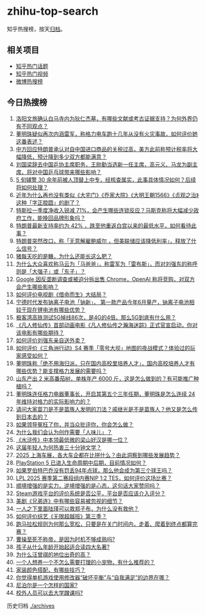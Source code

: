 # zhihu-top-search

知乎热搜榜，按天[归档](./archives)。

## 相关项目

- [知乎热门话题](https://github.com/justjavac/zhihu-trending-hot-questions)
- [知乎热门视频](https://github.com/justjavac/zhihu-trending-hot-video)
- [微博热搜榜](https://github.com/justjavac/weibo-trending-hot-search)

## 今日热搜榜

<!-- BEGIN -->
<!-- 最后更新时间 Thu Apr 24 2025 02:44:35 GMT+0800 (China Standard Time) -->

1. [洛阳文旅确认白马寺内为狄仁杰墓，有哪些文献或考古证据支持？为何外界仍有不同观点？](https://www.zhihu.com/search?q=https%3A%2F%2Fapi.zhihu.com%2Fquestions%2F1898300099563581740)
1. [董明珠疑似再次内涵雷军，称格力电车跑十几年从没有火灾事故，如何评价她这番表述？](https://www.zhihu.com/search?q=https%3A%2F%2Fapi.zhihu.com%2Fquestions%2F1898361869783238096)
1. [中方回应特朗普承认对自中国进口商品的关税过高，美方此前称预计税率将大幅降低，预计降到多少双方都能满意？](https://www.zhihu.com/search?q=https%3A%2F%2Fapi.zhihu.com%2Fquestions%2F1898309261072756888)
1. [刘国梁辞去中国乒协主席职务，王励勤当选新一任主席，高元义、马龙为副主席，将对中国乒乓球带来哪些影响？](https://www.zhihu.com/search?q=https%3A%2F%2Fapi.zhihu.com%2Fquestions%2F1898308852761458658)
1. [5 旬辅警 30 余年前被人顶替上中专，经核查属实，此事具体情况如何？后续将如何处理？](https://www.zhihu.com/search?q=https%3A%2F%2Fapi.zhihu.com%2Fquestions%2F1898323551913752478)
1. [近年为什么再也没有类似《大宅门》《乔家大院》《大明王朝1566》《贞观之治》这种「字正腔圆」的剧了？](https://www.zhihu.com/search?q=https%3A%2F%2Fapi.zhihu.com%2Fquestions%2F1896961464666943998)
1. [特斯拉一季度净收入锐减 71%，会产生哪些连锁反应？马斯克称将大幅减少政府工作，能挽回品牌形象吗？](https://www.zhihu.com/search?q=https%3A%2F%2Fapi.zhihu.com%2Fquestions%2F1898281458046564195)
1. [特朗普最新支持率约为 42% ，跌至他重返白宫以来的最低水平，如何看待此事？](https://www.zhihu.com/search?q=https%3A%2F%2Fapi.zhihu.com%2Fquestions%2F1897962206496294583)
1. [特朗普突然改口，称「无意解雇鲍威尔 ，但美联储应该降低利率」，释放了什么信号？](https://www.zhihu.com/search?q=https%3A%2F%2Fapi.zhihu.com%2Fquestions%2F1898311243820951281)
1. [猪每天吃的是糠，为什么还能长这么肥？](https://www.zhihu.com/search?q=https%3A%2F%2Fapi.zhihu.com%2Fquestions%2F1892252106003562753)
1. [为什么大众喜欢称马云为「马爸爸」，称雷军为「雷布斯」，而对刘强东的称呼则是「大强子」或「东子」？](https://www.zhihu.com/search?q=https%3A%2F%2Fapi.zhihu.com%2Fquestions%2F1898279638427480717)
1. [Google 因反垄断调查或被迫分拆出售 Chrome，OpenAI 称将竞购，对双方会产生哪些影响？](https://www.zhihu.com/search?q=https%3A%2F%2Fapi.zhihu.com%2Fquestions%2F1898369727786611641)
1. [如何评价电视剧《借命而生》大结局？](https://www.zhihu.com/search?q=https%3A%2F%2Fapi.zhihu.com%2Fquestions%2F1898491268465681978)
1. [宁德时代发布钠离子电池「钠新」， 第一款产品今年6月量产，钠离子电池相较于现在锂电池有哪些优势？](https://www.zhihu.com/search?q=https%3A%2F%2Fapi.zhihu.com%2Fquestions%2F1897679035980538072)
1. [极客湾高铁测试5G掉线86次，是4G的4倍，那么5G到底有什么用？](https://www.zhihu.com/search?q=https%3A%2F%2Fapi.zhihu.com%2Fquestions%2F1897746007296570602)
1. [《凡人修仙传》首部动画电影《凡人修仙传之瀚海迷踪》正式官宣启动，你对该电影有哪些期待？](https://www.zhihu.com/search?q=https%3A%2F%2Fapi.zhihu.com%2Fquestions%2F1896963536648898511)
1. [如何评价刘强东亲自送外卖？](https://www.zhihu.com/search?q=https%3A%2F%2Fapi.zhihu.com%2Fquestions%2F1898003604046062234)
1. [如何评价《三角洲行动》S4 赛季「零号大坝」地图的夜战模式？体验过的玩家感受如何？](https://www.zhihu.com/search?q=https%3A%2F%2Fapi.zhihu.com%2Fquestions%2F1896149325165327277)
1. [董明珠称「绝不用海归派，只在国内高校里培养人才」，国内高校培养人才有哪些优势？能支撑格力发展的需要吗？](https://www.zhihu.com/search?q=https%3A%2F%2Fapi.zhihu.com%2Fquestions%2F1898336751686218417)
1. [山东产出 2 米高番茄树，单株年产 6000 斤，这是怎么做到的？有可能推广种植吗？](https://www.zhihu.com/search?q=https%3A%2F%2Fapi.zhihu.com%2Fquestions%2F1897936876964372743)
1. [董明珠连任格力电器董事长，开启其第五个三年任期，董明珠是怎么连续 24 年维持对格力的实际影响力的？](https://www.zhihu.com/search?q=https%3A%2F%2Fapi.zhihu.com%2Fquestions%2F1898096293731075439)
1. [请问大家苗刀是不是苗族人发明的刀法？戚继光是不是苗族人？他又是怎么传到日本去的？](https://www.zhihu.com/search?q=https%3A%2F%2Fapi.zhihu.com%2Fquestions%2F1898073746704672536)
1. [如果领导冤枉了你，并当众批评你，你会怎么做？](https://www.zhihu.com/search?q=https%3A%2F%2Fapi.zhihu.com%2Fquestions%2F1885628823242008302)
1. [为什么我们会认为创作需要「人味儿」？](https://www.zhihu.com/search?q=https%3A%2F%2Fapi.zhihu.com%2Fquestions%2F15711777093)
1. [《水浒传》中本领最低微的梁山好汉是哪一位？](https://www.zhihu.com/search?q=https%3A%2F%2Fapi.zhihu.com%2Fquestions%2F666339324)
1. [这届年轻人为何热衷三十分钟文学？](https://www.zhihu.com/search?q=https%3A%2F%2Fapi.zhihu.com%2Fquestions%2F1895502375155889907)
1. [2025 上海车展，各大车企都在比拼什么？由此洞察到哪些发展趋势？](https://www.zhihu.com/search?q=https%3A%2F%2Fapi.zhihu.com%2Fquestions%2F1897625201648300592)
1. [PlayStation 5 已进入生命周期中后期，目前情况如何？](https://www.zhihu.com/search?q=https%3A%2F%2Fapi.zhihu.com%2Fquestions%2F1897652086163865912)
1. [如果罗伯特巴乔没有罚丢94年点球，那么他会成为第三个球王吗？](https://www.zhihu.com/search?q=https%3A%2F%2Fapi.zhihu.com%2Fquestions%2F302541769)
1. [LPL 2025 赛季第二赛段组内赛NIP 1:2 TES，如何评价这场比赛？](https://www.zhihu.com/search?q=https%3A%2F%2Fapi.zhihu.com%2Fquestions%2F1898449342202902179)
1. [顺境增强的是实力，逆境增强的是心态，这句话大家赞同吗？](https://www.zhihu.com/search?q=https%3A%2F%2Fapi.zhihu.com%2Fquestions%2F661873002)
1. [Steam游戏平台的评价系统是否公平，平台是否应该介入评分？](https://www.zhihu.com/search?q=https%3A%2F%2Fapi.zhihu.com%2Fquestions%2F15365395984)
1. [美剧《兄弟连》中有哪些容易被忽视的细节？](https://www.zhihu.com/search?q=https%3A%2F%2Fapi.zhihu.com%2Fquestions%2F23723467)
1. [一人之下里面陆瑾可以救郑子布，为什么没有救他？](https://www.zhihu.com/search?q=https%3A%2F%2Fapi.zhihu.com%2Fquestions%2F12893644822)
1. [如何评价综艺《无限超越班》第三季？](https://www.zhihu.com/search?q=https%3A%2F%2Fapi.zhihu.com%2Fquestions%2F1888610417330315468)
1. [跑马拉松规则为何那么宽松，只要是在关门时间内，走着、爬着到终点都算完赛？](https://www.zhihu.com/search?q=https%3A%2F%2Fapi.zhihu.com%2Fquestions%2F1888993519256966856)
1. [曹操至死不称帝，是因为时机不够成熟吗?](https://www.zhihu.com/search?q=https%3A%2F%2Fapi.zhihu.com%2Fquestions%2F12183095576)
1. [孩子从什么年龄开始起适合读四大名著?](https://www.zhihu.com/search?q=https%3A%2F%2Fapi.zhihu.com%2Fquestions%2F1893945770668972020)
1. [为什么汪曾祺的地位出奇的高？](https://www.zhihu.com/search?q=https%3A%2F%2Fapi.zhihu.com%2Fquestions%2F50695794)
1. [一个人想养一个不怎么需要打理的小宠物，有什么推荐的？](https://www.zhihu.com/search?q=https%3A%2F%2Fapi.zhihu.com%2Fquestions%2F313545564)
1. [家装颜色搭配，有哪些技巧？](https://www.zhihu.com/search?q=https%3A%2F%2Fapi.zhihu.com%2Fquestions%2F21796262)
1. [你觉得单机游戏使用修改器“破坏平衡”与“自我满足”的边界在哪？](https://www.zhihu.com/search?q=https%3A%2F%2Fapi.zhihu.com%2Fquestions%2F1897990323604534362)
1. [尼泊尔是一个怎样的国家?](https://www.zhihu.com/search?q=https%3A%2F%2Fapi.zhihu.com%2Fquestions%2F39836323)
1. [校外人员可以去大学蹭课吗?](https://www.zhihu.com/search?q=https%3A%2F%2Fapi.zhihu.com%2Fquestions%2F1897811828869924730)

<!-- END -->

历史归档 [./archives](./archives)

